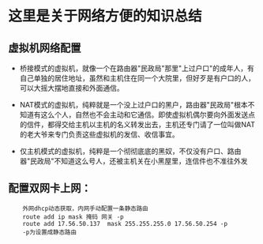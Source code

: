 # 这里是关于网络方便的知识总结

## 虚拟机网络配置

* 桥接模式的虚拟机，就像一个在路由器"民政局"那里"上过户口"的成年人，有自己单独的居住地址，虽然和主机住在同一个大院里，但好歹是有户口的人，可以大摇大摆地直接和外面通信。

* NAT模式的虚拟机，纯粹就是一个没上过户口的黑户，路由器"民政局"根本不知道有这么个人，自然也不会主动和它通信。即使虚拟机偶尔要向外面发送点的信件，都得交给主机以主机的名义转发出去，主机还专门请了一位叫做NAT的老大爷来专门负责这些虚拟机的发信、收信事宜。

* 仅主机模式的虚拟机，纯粹是一个彻彻底底的黑奴，不仅没有户口、路由器"民政局"不知道这么号人，还被主机关在小黑屋里，连信件也不准往外发

## 配置双网卡上网：
```
    外网dhcp动态获取，内网手动配置一条静态路由
    route add ip mask 掩码 网关 -p
    route add 17.56.50.137  mask 255.255.255.0 17.56.50.254 -p
    -p为设置成静态路由
```